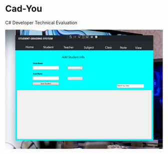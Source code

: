 # Cad-You
C# Developer Technical Evaluation



![plot](https://github.com/BranceTech/Cad-You/blob/main/Kimeu/Screenshot%20(1).png)
